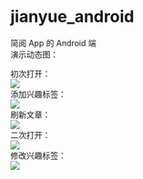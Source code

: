 # jianyue_android
简阅 App 的 Android 端   
演示动态图：

初次打开：   
![](https://images2018.cnblogs.com/blog/1233196/201711/1233196-20171126024610750-1077149692.gif)   
添加兴趣标签：   
![](https://images2018.cnblogs.com/blog/1233196/201711/1233196-20171126024639375-13292381.gif)   
刷新文章：   
![](https://images2018.cnblogs.com/blog/1233196/201711/1233196-20171126024707078-433552090.gif)    
二次打开：   
![](https://images2018.cnblogs.com/blog/1233196/201711/1233196-20171126024741343-312681688.gif)    
修改兴趣标签：   
![](https://images2018.cnblogs.com/blog/1233196/201711/1233196-20171126024813593-2098109636.gif)     



